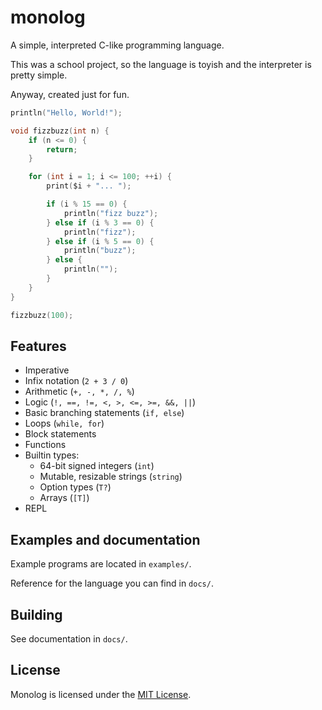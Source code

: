 # monolog

A simple, interpreted C-like programming language.

This was a school project, so the language is toyish and the interpreter is pretty simple.

Anyway, created just for fun.

```c
println("Hello, World!");

void fizzbuzz(int n) {
    if (n <= 0) {
        return;
    }

    for (int i = 1; i <= 100; ++i) {
        print($i + "... ");

        if (i % 15 == 0) {
            println("fizz buzz");
        } else if (i % 3 == 0) {
            println("fizz");
        } else if (i % 5 == 0) {
            println("buzz");
        } else {
            println("");
        }
    }
}

fizzbuzz(100);
```

## Features 

- Imperative
- Infix notation (`2 + 3 / 0`)
- Arithmetic (`+, -, *, /, %`)
- Logic (`!, ==, !=, <, >, <=, >=, &&, ||`)
- Basic branching statements (`if, else`)
- Loops (`while, for`)
- Block statements
- Functions
- Builtin types:
    - 64-bit signed integers (`int`)
    - Mutable, resizable strings (`string`)
    - Option types (`T?`)
    - Arrays (`[T]`)
- REPL

## Examples and documentation

Example programs are located in `examples/`.

Reference for the language you can find in `docs/`.

## Building

See documentation in `docs/`.

## License

Monolog is licensed under the [MIT License](LICENSE.md).
